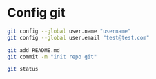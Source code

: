 # Config git
```bash
git config --global user.name "username"
git config --global user.email "test@test.com"
```


```bash
git add README.md 
git commit -m "init repo git"
```


```bash
git status
```